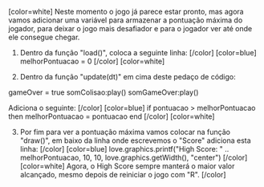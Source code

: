 [color=white]
Neste momento o jogo já parece estar pronto, mas agora vamos adicionar uma variável para armazenar 
a pontuação máxima do jogador, para deixar o jogo mais desafiador e para o jogador ver até onde ele
consegue chegar.

1. Dentro da função "load()", coloca a seguinte linha: 
   [/color] [color=blue]
   melhorPontuacao = 0
   [/color] [color=white]

2. Dentro da função "update(dt)" em cima deste pedaço de código:

gameOver = true
somColisao:play()
somGameOver:play()

Adiciona o seguinte:
   [/color] [color=blue]
   if pontuacao > melhorPontuacao then
      melhorPontuacao = pontuacao
   end
   [/color] [color=white]

3. Por fim para ver a pontuação máxima vamos colocar na função "draw()", em baixo da linha 
onde escrevemos o "Score" adiciona esta linha:
   [/color] [color=blue]
   love.graphics.printf("High Score: " .. melhorPontuacao, 10, 10, 
   love.graphics.getWidth(), "center")
   [/color] [color=white]
Agora, o High Score sempre manterá o maior valor alcançado, mesmo depois de reiniciar o 
jogo com "R".
[/color] 